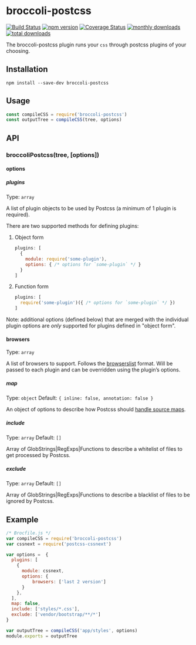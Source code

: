 # broccoli-postcss

[![Build Status][build-img]][build-url]
[![npm version][npm-img]][npm-url]
[![Coverage Status][coveralls-img]][coveralls-url]
[![monthly downloads][monthly-downloads-img]][monthly-downloads-url]
[![total downloads][total-downloads-img]][total-downloads-url]

The broccoli-postcss plugin runs your `css` through postcss plugins of your choosing.

## Installation

```shell
npm install --save-dev broccoli-postcss
```

## Usage

```javascript
const compileCSS = require('broccoli-postcss')
const outputTree = compileCSS(tree, options)
```

## API

### broccoliPostcss(tree, [options])

#### options

##### plugins

Type: `array`

A list of plugin objects to be used by Postcss (a minimum of 1 plugin is required).

There are two supported methods for defining plugins:

1. Object form

    ```javascript
    plugins: [
      {
        module: require('some-plugin'),
        options: { /* options for `some-plugin` */ }
      }
    ]
    ```

2. Function form

    ```javascript
    plugins: [
      require('some-plugin')({ /* options for `some-plugin` */ })
    ]
    ```

Note: additional options (defined below) that are merged with the individual plugin options are *only* supported for plugins defined in "object form".

#### browsers

Type: `array`

A list of browsers to support. Follows the [browserslist](https://github.com/ai/browserslist) format. Will be passed to each plugin and can be overridden using the plugin’s options.

##### map

Type: `object`
Default: `{ inline: false, annotation: false }`

An object of options to describe how Postcss should [handle source maps](https://github.com/postcss/postcss/blob/master/docs/source-maps.md).

##### include

Type: `array`
Default: `[]`

Array of GlobStrings|RegExps|Functions to describe a whitelist of files to get processed by Postcss.

##### exclude

Type: `array`
Default: `[]`

Array of GlobStrings|RegExps|Functions to describe a blacklist of files to be ignored by Postcss.


## Example

```javascript
/* Brocfile.js */
var compileCSS = require('broccoli-postcss')
var cssnext = require('postcss-cssnext')

var options =  {
  plugins: [
    {
      module: cssnext,
      options: {
          browsers: ['last 2 version']
      }
    },
  ],
  map: false,
  include: ['styles/*.css'],
  exclude: ['vendor/bootstrap/**/*']
}

var outputTree = compileCSS('app/styles', options)
module.exports = outputTree
```

[build-img]: https://github.com/jeffjewiss/broccoli-postcss/workflows/CI/badge.svg
[build-url]: https://github.com/jeffjewiss/broccoli-postcss/actions?query=workflow%3ACI
[npm-img]: https://badge.fury.io/js/broccoli-postcss.svg
[npm-url]: https://www.npmjs.com/package/broccoli-postcss
[monthly-downloads-img]: https://img.shields.io/npm/dm/broccoli-postcss.svg
[monthly-downloads-url]: https://www.npmjs.com/package/broccoli-postcss
[total-downloads-img]: https://img.shields.io/npm/dt/broccoli-postcss.svg
[total-downloads-url]: https://www.npmjs.com/package/broccoli-postcss
[coveralls-img]: https://coveralls.io/repos/github/jeffjewiss/broccoli-postcss/badge.svg?branch=master
[coveralls-url]: https://coveralls.io/github/jeffjewiss/broccoli-postcss?branch=master
